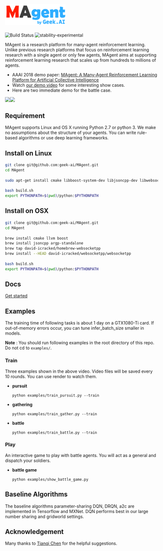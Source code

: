 <h1><img src="data/figure/logo.png" width="200"></h1>

![Build Status](http://112.74.109.55:8080/buildStatus/icon?job=magent)
![stability-experimental](https://img.shields.io/badge/stability-experimental-orange.svg)

MAgent is a research platform for many-agent reinforcement learning.
Unlike previous research platforms that focus on reinforcement learning research with a single agent or only few agents, 
MAgent aims at supporting reinforcement learning research that scales up from hundreds to millions of agents.

- AAAI 2018 demo paper: [MAgent: A Many-Agent Reinforcement Learning Platform for Artificial Collective Intelligence](https://arxiv.org/abs/1712.00600)
- Watch [our demo video](https://www.youtube.com/watch?v=HCSm0kVolqI) for some interesting show cases.
- Here are two immediate demo for the battle case.

<img src="https://raw.githubusercontent.com/kipsora/kipsora.github.io/master/img/magent-graph-1.gif" width="200"><img src="https://raw.githubusercontent.com/kipsora/kipsora.github.io/master/img/magent-graph-2.gif" width="200">

## Requirement
MAgent supports Linux and OS X running Python 2.7 or python 3.
We make no assumptions about the structure of your agents.
You can write rule-based algorithms or use deep learning frameworks.

## Install on Linux

```bash
git clone git@github.com:geek-ai/MAgent.git
cd MAgent

sudo apt-get install cmake libboost-system-dev libjsoncpp-dev libwebsocketpp-dev

bash build.sh
export PYTHONPATH=$(pwd)/python:$PYTHONPATH
```

## Install on OSX
```bash
git clone git@github.com:geek-ai/MAgent.git
cd MAgent

brew install cmake llvm boost
brew install jsoncpp argp-standalone
brew tap david-icracked/homebrew-websocketpp
brew install --HEAD david-icracked/websocketpp/websocketpp

bash build.sh
export PYTHONPATH=$(pwd)/python:$PYTHONPATH
```

## Docs
[Get started](/doc/get_started.md)


## Examples
The training time of following tasks is about 1 day on a GTX1080-Ti card.
If out-of-memory errors occur, you can tune infer_batch_size smaller in models.

**Note** : You should run following examples in the root directory of this repo. Do not cd to `examples/`.

### Train
Three examples shown in the above video.
Video files will be saved every 10 rounds. You can use render to watch them.

* **pursuit**

	```
	python examples/train_pursuit.py --train
	```

* **gathering**

	```
	python examples/train_gather.py --train
	```

* **battle**

	```
	python examples/train_battle.py --train
	```
### Play
An interactive game to play with battle agents. You will act as a general and dispatch your soldiers.

* **battle game**
    ```
    python examples/show_battle_game.py
    ```

## Baseline Algorithms
The baseline algorithms parameter-sharing DQN, DRQN, a2c are implemented in Tensorflow and MXNet.
DQN performs best in our large number sharing and gridworld settings.

## Acknowledgement
Many thanks to [Tianqi Chen](https://tqchen.github.io/) for the helpful suggestions.
